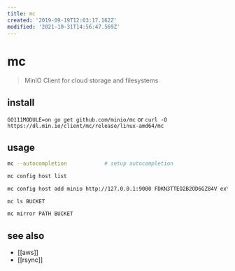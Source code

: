 ```yaml
---
title: mc
created: '2019-09-19T12:03:17.162Z'
modified: '2021-10-31T14:56:47.569Z'
---
```


# mc

> MinIO Client for cloud storage and filesystems

## install

`GO111MODULE=on go get github.com/minio/mc` or `curl -O https://dl.min.io/client/mc/release/linux-amd64/mc`

## usage

```sh
mc --autocompletion            # setup autocompletion

mc config host list

mc config host add minio http://127.0.0.1:9000 FDKN3TTEO2B2OD6GZ84V exYeuqvdyuJSAlFJ0QW2+dLJEGznxq1dXZZDm6+C

mc ls BUCKET

mc mirror PATH BUCKET
```

## see also

- [[aws]]
- [[rsync]]
